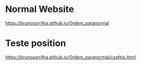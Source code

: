 # Normal Website 
https://brunosorrilha.github.io/Ordem_paranormal

# Teste position
https://brunosorrilha.github.io/Ordem_paranormal/cssfeio.html
